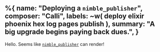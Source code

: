 %{
  name: "Deploying a `nimble_publisher`",
  composer: "Calli",
  labels: ~w( deploy elixir phoenix hex log pages publish ),
  summary: "A big upgrade begins paying back dues.",
}
---

Hello. Seems like [`nimble_publisher`][nimble] can render!

[nimble]: https://elixirschool.com/en/lessons/misc/nimble_publisher
